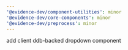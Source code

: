 ```yaml
---
'@evidence-dev/component-utilities': minor
'@evidence-dev/core-components': minor
'@evidence-dev/preprocess': minor
---
```


add client ddb-backed dropdown component
